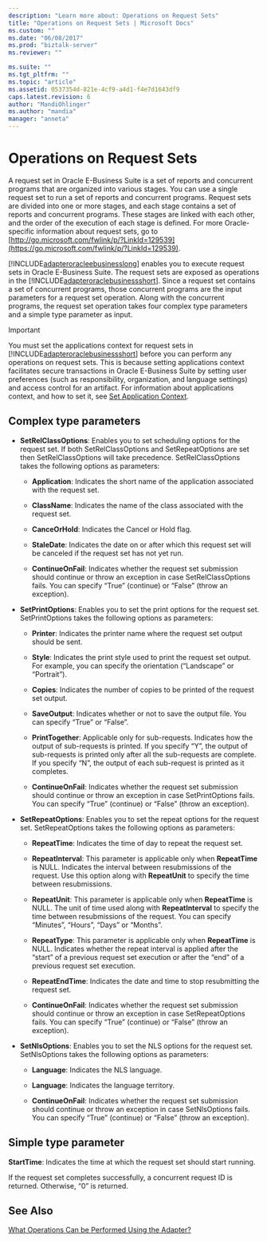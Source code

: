 ```yaml
---
description: "Learn more about: Operations on Request Sets"
title: "Operations on Request Sets | Microsoft Docs"
ms.custom: ""
ms.date: "06/08/2017"
ms.prod: "biztalk-server"
ms.reviewer: ""

ms.suite: ""
ms.tgt_pltfrm: ""
ms.topic: "article"
ms.assetid: 0537354d-821e-4cf9-a4d1-f4e7d1643df9
caps.latest.revision: 6
author: "MandiOhlinger"
ms.author: "mandia"
manager: "anneta"
---
```

# Operations on Request Sets
A request set in Oracle E-Business Suite is a set of reports and concurrent programs that are organized into various stages. You can use a single request set to run a set of reports and concurrent programs. Request sets are divided into one or more stages, and each stage contains a set of reports and concurrent programs. These stages are linked with each other, and the order of the execution of each stage is defined. For more Oracle-specific information about request sets, go to [http://go.microsoft.com/fwlink/p/?LinkId=129539](https://go.microsoft.com/fwlink/p/?LinkId=129539).

 [!INCLUDE[adapteroracleebusinesslong](../../includes/adapteroracleebusinesslong-md.md)] enables you to execute request sets in Oracle E-Business Suite. The request sets are exposed as operations in the [!INCLUDE[adapteroraclebusinessshort](../../includes/adapteroraclebusinessshort-md.md)]. Since a request set contains a set of concurrent programs, those concurrent programs are the input parameters for a request set operation. Along with the concurrent programs, the request set operation takes four complex type parameters and a simple type parameter as input.

> [!IMPORTANT]
>  You must set the applications context for request sets in [!INCLUDE[adapteroraclebusinessshort](../../includes/adapteroraclebusinessshort-md.md)] before you can perform any operations on request sets. This is because setting applications context facilitates secure transactions in Oracle E-Business Suite by setting user preferences (such as responsibility, organization, and language settings) and access control for an artifact. For information about applications context, and how to set it, see [Set Application Context](../../adapters-and-accelerators/adapter-oracle-ebs/set-application-context.md).

## Complex type parameters

-   **SetRelClassOptions**: Enables you to set scheduling options for the request set. If both SetRelClassOptions and SetRepeatOptions are set then SetRelClassOptions will take precedence. SetRelClassOptions takes the following options as parameters:

    -   **Application**: Indicates the short name of the application associated with the request set.

    -   **ClassName**: Indicates the name of the class associated with the request set.

    -   **CanceOrHold**: Indicates the Cancel or Hold flag.

    -   **StaleDate**: Indicates the date on or after which this request set will be canceled if the request set has not yet run.

    -   **ContinueOnFail**: Indicates whether the request set submission should continue or throw an exception in case SetRelClassOptions fails. You can specify “True” (continue) or “False” (throw an exception).

-   **SetPrintOptions**: Enables you to set the print options for the request set. SetPrintOptions takes the following options as parameters:

    -   **Printer**: Indicates the printer name where the request set output should be sent.

    -   **Style**: Indicates the print style used to print the request set output. For example, you can specify the orientation (“Landscape” or “Portrait”).

    -   **Copies**: Indicates the number of copies to be printed of the request set output.

    -   **SaveOutput**: Indicates whether or not to save the output file. You can specify “True” or “False”.

    -   **PrintTogether**: Applicable only for sub-requests. Indicates how the output of sub-requests is printed. If you specify “Y”, the output of sub-requests is printed only after all the sub-requests are complete. If you specify “N”, the output of each sub-request is printed as it completes.

    -   **ContinueOnFail**: Indicates whether the request set submission should continue or throw an exception in case SetPrintOptions fails. You can specify “True” (continue) or “False” (throw an exception).

-   **SetRepeatOptions**: Enables you to set the repeat options for the request set. SetRepeatOptions takes the following options as parameters:

    -   **RepeatTime**: Indicates the time of day to repeat the request set.

    -   **RepeatInterval**: This parameter is applicable only when **RepeatTime** is NULL. Indicates the interval between resubmissions of the request. Use this option along with **RepeatUnit** to specify the time between resubmissions.

    -   **RepeatUnit**: This parameter is applicable only when **RepeatTime** is NULL. The unit of time used along with **RepeatInterval** to specify the time between resubmissions of the request. You can specify “Minutes”, “Hours”, “Days” or “Months”.

    -   **RepeatType**: This parameter is applicable only when **RepeatTime** is NULL. Indicates whether the repeat interval is applied after the “start” of a previous request set execution or after the “end” of a previous request set execution.

    -   **RepeatEndTime**: Indicates the date and time to stop resubmitting the request set.

    -   **ContinueOnFail**: Indicates whether the request set submission should continue or throw an exception in case SetRepeatOptions fails. You can specify “True” (continue) or “False” (throw an exception).

-   **SetNlsOptions**: Enables you to set the NLS options for the request set. SetNlsOptions takes the following options as parameters:

    -   **Language**: Indicates the NLS language.

    -   **Language**: Indicates the language territory.

    -   **ContinueOnFail**: Indicates whether the request set submission should continue or throw an exception in case SetNlsOptions fails. You can specify “True” (continue) or “False” (throw an exception).

## Simple type parameter

 **StartTime**: Indicates the time at which the request set should start running.

 If the request set completes successfully, a concurrent request ID is returned. Otherwise, “0” is returned.

## See Also
 [What Operations Can be Performed Using the Adapter?](https://msdn.microsoft.com/library/cc185219(v=bts.10).aspx)

